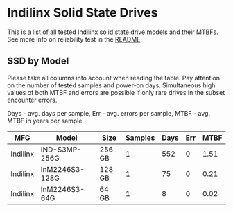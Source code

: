 Indilinx Solid State Drives
===========================

This is a list of all tested Indilinx solid state drive models and their MTBFs. See
more info on reliability test in the [README](https://github.com/bsdhw/SMART).

SSD by Model
------------

Please take all columns into account when reading the table. Pay attention on the
number of tested samples and power-on days. Simultaneous high values of both MTBF
and errors are possible if only rare drives in the subset encounter errors.

Days - avg. days per sample,
Err  - avg. errors per sample,
MTBF - avg. MTBF in years per sample.

| MFG       | Model              | Size   | Samples | Days  | Err   | MTBF |
|-----------|--------------------|--------|---------|-------|-------|------|
| Indilinx  | IND-S3MP-256G      | 256 GB | 1       | 552   | 0     | 1.51   |
| Indilinx  | InM2246S3-128G     | 128 GB | 1       | 75    | 0     | 0.21   |
| Indilinx  | InM2246S3-64G      | 64 GB  | 1       | 8     | 0     | 0.02   |

